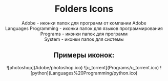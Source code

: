 <h1 align="center">Folders Icons</h1>

<p align="center">
Adobe - иконки папок для программ от компании Adobe<br>
Languages Programming - иконки папок для языков программирования<br>
Programs - иконки папок для программ<br>
System - иконки папок для системы
</p>

<h2 align="center">Примеры иконок:</h2>

<p align="center">
![photoshop](Adobe/photoshop.ico) ![u_torrent](Programs/u_torrent.ico) ![python](Languages%20Programming/python.ico)
</p>
